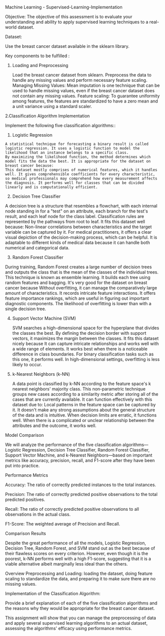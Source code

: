 Machine Learning - Supervised-Learning-Implementation

Objective: The objective of this assessment is to evaluate your understanding and ability to apply supervised learning techniques to a real-world dataset.

Dataset:

Use the breast cancer dataset available in the sklearn library.

Key components to be fulfilled :

1. Loading and Preprocessing

   Load the breast cancer dataset from sklearn.
   Preprocess the data to handle any missing values and perform necessary feature scaling.
       Managing Missing Values: Mean imputation is one technique that can be used to handle missing values, even if the breast cancer dataset does not contain any missing values.
       Feature scaling: To guarantee uniformity among features, the features are standardized to have a zero mean and a unit variance using a standard scaler.
   
2.Classification Algorithm Implementation 

  Implement the following five classification algorithms::

  1. Logistic Regression

    A statistical technique for forecasting a binary result is called logistic regression. It uses a logistic function to model the likelihood that an instance belongs to a specific class.
    By maximizing the likelihood function, the method determines which model fits the data the best. It is appropriate for the dataset on breast cancer because:
    This dataset mostly comprises of numerical features, which it handles well. It gives comprehensible coefficients for every characteristic, so medical professionals may comprehend how every measurement affects 
    the diagnosis. It performs well for classes that can be divided linearly and is computationally efficient.
    
  2. Decision Tree Classifier
   
   A decision tree is a structure that resembles a flowchart, with each internal node standing in for a "test" on an attribute, each branch for the test's result, and each leaf node for the class label.
   Classification rules are represented by the pathways from root to leaf. It fits this dataset well because:
   Non-linear correlations between characteristics and the target variable can be captured by it. For medical practitioners, it offers a clear visual depiction of the decision-making process, which can be 
  helpful. It is adaptable to different kinds of medical data because it can handle both numerical and categorical data.

 3. Random Forest Classifier
   
 During training, Random Forest creates a large number of decision trees and outputs the class that is the mean of the classes of the individual trees. This technique is known as ensemble learning. It builds
 each tree using random features and bagging. It's very good for the dataset on breast cancer because
 Without overfitting, it can manage the comparatively large amount of characteristics. It records intricate feature interactions. It offers feature importance rankings, which are useful in figuring out
 important diagnostic components. The likelihood of overfitting is lower than with a single decision tree.
 
4. Support Vector Machine (SVM)

   SVM searches a high-dimensional space for the hyperplane that divides the classes the best. By defining the decision border with support vectors, it maximizes the margin between the classes.
    It fits this dataset nicely because
    It can capture intricate relationships and works well with a wide range of elements. It works best when there is a noticeable difference in class boundaries. For binary classification tasks such as this
   one, it performs well. In high-dimensional settings, overfitting is less likely to occur.

5. k-Nearest Neighbors (k-NN)

   A data point is classified by k-NN according to the feature space's k nearest neighbors' majority class. This non-parametric technique groups new cases according to a similarity metric after storing all of
    the cases that are currently available. It can function effectively with this dataset due to:
  Local patterns in the feature space can be captured by it. It doesn't make any strong assumptions about the general structure of the data and is intuitive. When decision limits are erratic, it functions
   well. When there is a complicated or unclear relationship between the attributes and the outcome, it works well.

 Model Comparison

 We will analyze the performance of the five classification algorithms—Logistic Regression, Decision Tree Classifier, Random Forest Classifier, Support Vector Machine, and k-Nearest Neighbors—based on important
 metrics like accuracy, precision, recall, and F1-score after they have been put into practice.

Performance Metrics

Accuracy: The ratio of correctly predicted instances to the total instances.

Precision: The ratio of correctly predicted positive observations to the total predicted positives.

Recall: The ratio of correctly predicted positive observations to all observations in the actual class.

F1-Score: The weighted average of Precision and Recall.

Comparison Results

Despite the great performance of all the models, Logistic Regression, Decision Tree, Random Forest, and SVM stand out as the best because of their flawless scores on every criterion.
However, even though it is the poorest, k-NN performs well with a high F1-score, suggesting that it is a viable alternative albeit marginally less ideal than the others.

Overview
 Preprocessing and Loading:
loading the dataset, doing feature scaling to standardize the data, and preparing it to make sure there are no missing values.

Implementation of the Classification Algorithm:

Provide a brief explanation of each of the five classification algorithms and the reasons why they would be appropriate for the breast cancer dataset.

This assignment will show that you can manage the preprocessing of data and apply several supervised learning algorithms to an actual dataset, assessing the algorithms' efficacy using performance metrics.
  
